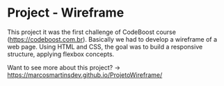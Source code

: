 # Project - Wireframe

This project it was the first challenge of CodeBoost course (https://codeboost.com.br). Basically we had to develop a wireframe of a web page. Using HTML and CSS, the goal was to build a responsive structure, applying flexbox concepts.



Want to see more about this project? -> https://marcosmartinsdev.github.io/ProjetoWireframe/
